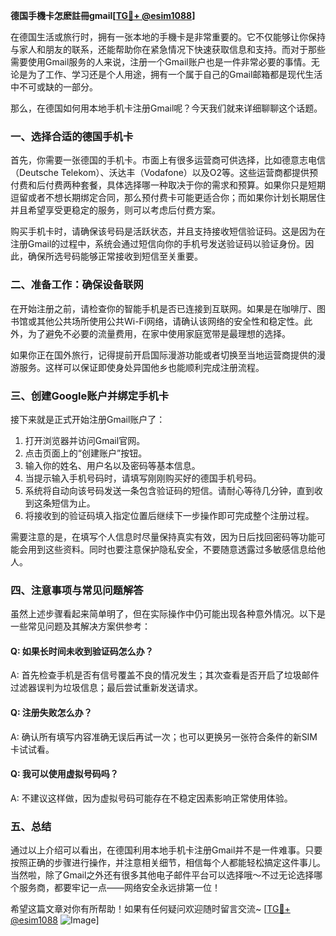 **德国手機卡怎麽註冊gmail[[TG💪+ @esim1088](https://t.me/s/esim1088)]**

在德国生活或旅行时，拥有一张本地的手機卡是非常重要的。它不仅能够让你保持与家人和朋友的联系，还能帮助你在紧急情况下快速获取信息和支持。而对于那些需要使用Gmail服务的人来说，注册一个Gmail账户也是一件非常必要的事情。无论是为了工作、学习还是个人用途，拥有一个属于自己的Gmail邮箱都是现代生活中不可或缺的一部分。

那么，在德国如何用本地手机卡注册Gmail呢？今天我们就来详细聊聊这个话题。

### 一、选择合适的德国手机卡

首先，你需要一张德国的手机卡。市面上有很多运营商可供选择，比如德意志电信（Deutsche Telekom）、沃达丰（Vodafone）以及O2等。这些运营商都提供预付费和后付费两种套餐，具体选择哪一种取决于你的需求和预算。如果你只是短期逗留或者不想长期绑定合同，那么预付费卡可能更适合你；而如果你计划长期居住并且希望享受更稳定的服务，则可以考虑后付费方案。

购买手机卡时，请确保该号码是活跃状态，并且支持接收短信验证码。这是因为在注册Gmail的过程中，系统会通过短信向你的手机号发送验证码以验证身份。因此，确保所选号码能够正常接收到短信至关重要。

### 二、准备工作：确保设备联网

在开始注册之前，请检查你的智能手机是否已连接到互联网。如果是在咖啡厅、图书馆或其他公共场所使用公共Wi-Fi网络，请确认该网络的安全性和稳定性。此外，为了避免不必要的流量费用，在家中使用家庭宽带是最理想的选择。

如果你正在国外旅行，记得提前开启国际漫游功能或者切换至当地运营商提供的漫游服务。这样可以保证即使身处异国他乡也能顺利完成注册流程。

### 三、创建Google账户并绑定手机卡

接下来就是正式开始注册Gmail账户了：

1. 打开浏览器并访问Gmail官网。
2. 点击页面上的“创建账户”按钮。
3. 输入你的姓名、用户名以及密码等基本信息。
4. 当提示输入手机号码时，请填写刚刚购买好的德国手机号码。
5. 系统将自动向该号码发送一条包含验证码的短信。请耐心等待几分钟，直到收到这条短信为止。
6. 将接收到的验证码填入指定位置后继续下一步操作即可完成整个注册过程。

需要注意的是，在填写个人信息时尽量保持真实有效，因为日后找回密码等功能可能会用到这些资料。同时也要注意保护隐私安全，不要随意透露过多敏感信息给他人。

### 四、注意事项与常见问题解答

虽然上述步骤看起来简单明了，但在实际操作中仍可能出现各种意外情况。以下是一些常见问题及其解决方案供参考：

#### Q: 如果长时间未收到验证码怎么办？
A: 首先检查手机是否有信号覆盖不良的情况发生；其次查看是否开启了垃圾邮件过滤器误判为垃圾信息；最后尝试重新发送请求。

#### Q: 注册失败怎么办？
A: 确认所有填写内容准确无误后再试一次；也可以更换另一张符合条件的新SIM卡试试看。

#### Q: 我可以使用虚拟号码吗？
A: 不建议这样做，因为虚拟号码可能存在不稳定因素影响正常使用体验。

### 五、总结

通过以上介绍可以看出，在德国利用本地手机卡注册Gmail并不是一件难事。只要按照正确的步骤进行操作，并注意相关细节，相信每个人都能轻松搞定这件事儿。当然啦，除了Gmail之外还有很多其他电子邮件平台可以选择哦～不过无论选择哪个服务商，都要牢记一点——网络安全永远排第一位！

希望这篇文章对你有所帮助！如果有任何疑问欢迎随时留言交流~ [[TG💪+ @esim1088](https://t.me/s/esim1088) ![Image](https://i.postimg.cc/4NQfJmqS/Snipaste-2025-05-13-00-14-12.png)]